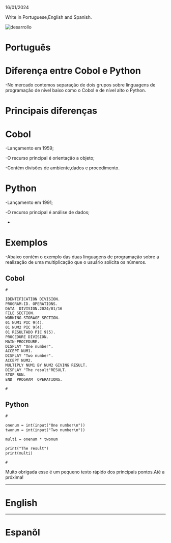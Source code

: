 16/01/2024
 
Write in Portuguese,English and Spanish.

![desarrollo](https://github.com/user-attachments/assets/c7bc5be0-813d-47e2-9d51-267547039e59)

 
# Português 

# Diferença entre Cobol e Python

-No mercado contemos separação de dois grupos sobre linguagens de programação de nível baixo como o Cobol e de nível alto o Python.


# Principais diferenças 

# Cobol

-Lançamento em 1959;

-O recurso principal é orientação a objeto;

-Contém divisões de ambiente,dados e procedimento.

# Python

-Lançamento em 1991;

-O recurso principal é análise de dados;

-


# Exemplos


-Abaixo contém o exemplo  das duas linguagens de programação sobre a realização de uma multiplicação que o usuário solicita os números.



## Cobol 

```markdown
#

IDENTIFICATION DIVISION.
PROGRAM-ID. OPERATIONS.
DATA  DIVISION.2024/01/16
FILE SECTION.
WORKING-STORAGE SECTION.
01 NUM1 PIC 9(4).
01 NUM2 PIC 9(4).
01 RESULTADO PIC 9(5).
PROCEDURE DIVISION.
MAIN-PROCEDURE.
DISPLAY "One number".
ACCEPT NUM1.
DISPLAY "Two number".
ACCEPT NUM2.
MULTIPLY NUM1 BY NUM2 GIVING RESULT.
DISPLAY "The result"RESULT.
STOP RUN.
END  PROGRAM  OPERATIONS.

#

```

## Python 

```markdown
#

onenum = int(input("One number\n"))
twonum = int(input("Two number\n"))

multi = onenum * twonum

print("The result")
print(multi)

#

```


Muito obrigada esse é um pequeno texto rápido dos principais pontos.Até a próxima!


--------------------------------------------------------------------------------------------------------------------------------

# English



--------------------------------------------------------------------------------------------------------------------------------

# Espanõl





